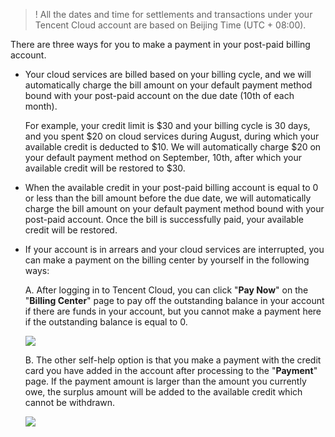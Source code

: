 >! All the dates and time for settlements and transactions under your Tencent Cloud account are based on Beijing Time (UTC + 08:00).

There are three ways for you to make a payment in your post-paid billing account.

- Your cloud services are billed based on your billing cycle, and we will automatically charge the bill amount on your default payment method bound with your post-paid account on the due date (10th of each month).

  For example, your credit limit is $30 and your billing cycle is 30 days, and you spent $20 on cloud services during August, during which your available credit is deducted to $10. We will automatically charge $20 on your default payment method on September, 10th, after which your available credit will be restored to $30.

- When the available credit in your post-paid billing account is equal to 0 or less than the bill amount before the due date, we will automatically charge the bill amount on your default payment method bound with your post-paid account. Once the bill is successfully paid, your available credit will be restored.

- If your account is in arrears and your cloud services are interrupted, you can make a payment on the billing center by yourself in the following ways:

  A. After logging in to Tencent Cloud, you can click "**Pay Now**" on the "**Billing Center**" page to pay off the outstanding balance in your account if there are funds in your account, but you cannot make a payment here if the outstanding balance is equal to 0.

  ![](https://main.qcloudimg.com/raw/1792ffd64de8c6395f87d517980dfd7e.png)

  B. The other self-help option is that you make a payment with the credit card you have added in the account after processing to the "**Payment**" page. If the payment amount is larger than the amount you currently owe, the surplus amount will be added to the available credit which cannot be withdrawn.

  ![](https://main.qcloudimg.com/raw/caed2e16ef07b8b48b3b2cf4b2278518.png)
